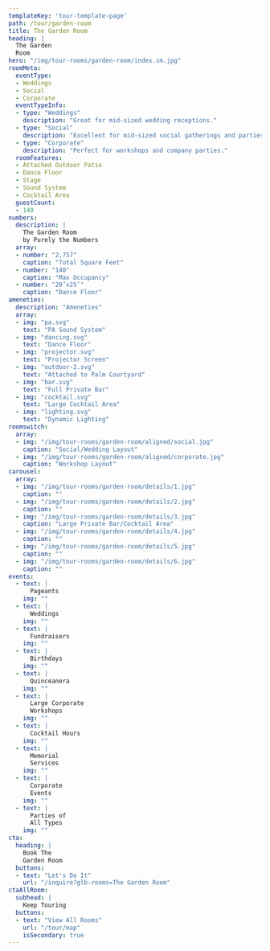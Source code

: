 ```yaml
---
templateKey: 'tour-template-page'
path: /tour/garden-room
title: The Garden Room
heading: |
  The Garden
  Room
hero: "/img/tour-rooms/garden-room/index.sm.jpg"
roomMeta:
  eventType:
  - Weddings
  - Social
  - Corporate
  eventTypeInfo:
  - type: "Weddings"
    description: "Great for mid-sized wedding receptions."
  - type: "Social"
    description: "Excellent for mid-sized social gatherings and parties."
  - type: "Corporate"
    description: "Perfect for workshops and company parties."
  roomFeatures:
  - Attached Outdoor Patio
  - Dance Floor
  - Stage
  - Sound System
  - Cocktail Area
  guestCount:
  - 140
numbers:
  description: |
    The Garden Room
    by Purely the Numbers
  array:
  - number: "2,757"
    caption: "Total Square Feet"
  - number: "140"
    caption: "Max Occupancy"
  - number: "20’x25’"
    caption: "Dance Floor"
ameneties:
  description: "Ameneties"
  array:
  - img: "pa.svg"
    text: "PA Sound System"
  - img: "dancing.svg"
    text: "Dance Floor"
  - img: "projector.svg"
    text: "Projector Screen"
  - img: "outdoor-2.svg"
    text: "Attached to Palm Courtyard"
  - img: "bar.svg"
    text: "Full Private Bar"
  - img: "cocktail.svg"
    text: "Large Cocktail Area"
  - img: "lighting.svg"
    text: "Dynamic Lighting"
roomswitch:
  array:
  - img: "/img/tour-rooms/garden-room/aligned/social.jpg"
    caption: "Social/Wedding Layout"
  - img: "/img/tour-rooms/garden-room/aligned/corporate.jpg"
    caption: "Workshop Layout"
carousel:
  array:
  - img: "/img/tour-rooms/garden-room/details/1.jpg"
    caption: ""
  - img: "/img/tour-rooms/garden-room/details/2.jpg"
    caption: ""
  - img: "/img/tour-rooms/garden-room/details/3.jpg"
    caption: "Large Private Bar/Cocktail Area"
  - img: "/img/tour-rooms/garden-room/details/4.jpg"
    caption: ""
  - img: "/img/tour-rooms/garden-room/details/5.jpg"
    caption: ""
  - img: "/img/tour-rooms/garden-room/details/6.jpg"
    caption: ""
events:
  - text: |
      Pageants
    img: ""
  - text: |
      Weddings
    img: ""
  - text: |
      Fundraisers
    img: ""
  - text: |
      Birthdays
    img: ""
  - text: |
      Quinceanera
    img: ""
  - text: |
      Large Corporate
      Workshops
    img: ""
  - text: |
      Cocktail Hours
    img: ""
  - text: |
      Memorial
      Services
    img: ""
  - text: |
      Corporate
      Events
    img: ""
  - text: |
      Parties of
      All Types
    img: ""
cta:
  heading: |
    Book The
    Garden Room
  buttons:
  - text: "Let's Do It"
    url: "/inquire?glb-rooms=The Garden Room"
ctaAllRoom:
  subhead: |
    Keep Touring
  buttons:
  - text: "View All Rooms"
    url: "/tour/map"
    isSecondary: true
---
```

